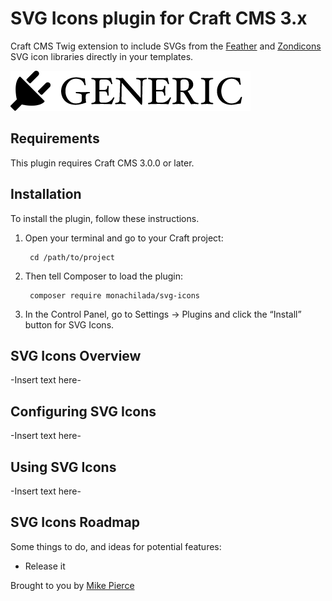 # SVG Icons plugin for Craft CMS 3.x

Craft CMS Twig extension to include SVGs from the [Feather](https://feathericons.com/) and [Zondicons](https://www.zondicons.com/) SVG icon libraries directly in your templates.

![Screenshot](resources/img/plugin-logo.png)

## Requirements

This plugin requires Craft CMS 3.0.0 or later.

## Installation

To install the plugin, follow these instructions.

1. Open your terminal and go to your Craft project:

        cd /path/to/project

2. Then tell Composer to load the plugin:

        composer require monachilada/svg-icons

3. In the Control Panel, go to Settings → Plugins and click the “Install” button for SVG Icons.

## SVG Icons Overview

-Insert text here-

## Configuring SVG Icons

-Insert text here-

## Using SVG Icons

-Insert text here-

## SVG Icons Roadmap

Some things to do, and ideas for potential features:

* Release it

Brought to you by [Mike Pierce](https://michaelpierce.trade/)
